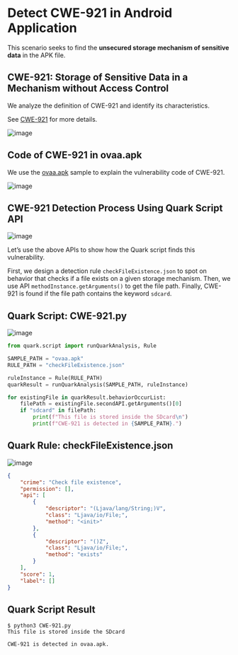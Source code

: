# Detect CWE-921 in Android Application

This scenario seeks to find the **unsecured storage mechanism of sensitive data** in the APK file.

## CWE-921: Storage of Sensitive Data in a Mechanism without Access Control

We analyze the definition of CWE-921 and identify its characteristics.

See [CWE-921](https://cwe.mitre.org/data/definitions/921.html) for more details.

![image](https://imgur.com/2zlPLHe.jpg)


## Code of CWE-921 in ovaa.apk

We use the [ovaa.apk](https://github.com/oversecured/ovaa) sample to explain the vulnerability code of CWE-921.

![image](https://imgur.com/2u5iL1K.jpg)

## CWE-921 Detection Process Using Quark Script API

![image](https://imgur.com/qHOMqKy.jpg)

Let’s use the above APIs to show how the Quark script finds this vulnerability.

First, we design a detection rule ``checkFileExistence.json`` to spot on behavior that checks if a file exists on a given storage mechanism. Then, we use API ``methodInstance.getArguments()`` to get the file path. Finally, CWE-921 is found if the file path contains the keyword ``sdcard``.

## Quark Script: CWE-921.py

![image](https://imgur.com/HULgyIy.jpg)

```python
from quark.script import runQuarkAnalysis, Rule

SAMPLE_PATH = "ovaa.apk"
RULE_PATH = "checkFileExistence.json"

ruleInstance = Rule(RULE_PATH)
quarkResult = runQuarkAnalysis(SAMPLE_PATH, ruleInstance)

for existingFile in quarkResult.behaviorOccurList:
    filePath = existingFile.secondAPI.getArguments()[0]
    if "sdcard" in filePath:
        print(f"This file is stored inside the SDcard\n")
        print(f"CWE-921 is detected in {SAMPLE_PATH}.")
```

## Quark Rule: checkFileExistence.json

![image](https://imgur.com/zRiYLtS.jpg)

```json
{
    "crime": "Check file existence",
    "permission": [],
    "api": [
        {
            "descriptor": "(Ljava/lang/String;)V",
            "class": "Ljava/io/File;",
            "method": "<init>"
        },
        {
            "descriptor": "()Z",
            "class": "Ljava/io/File;",
            "method": "exists"
        }
    ],
    "score": 1,
    "label": []
}
```

## Quark Script Result

```
$ python3 CWE-921.py
This file is stored inside the SDcard

CWE-921 is detected in ovaa.apk.
```
